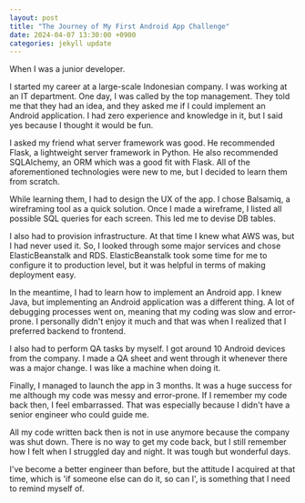 ```yaml
---
layout: post
title: "The Journey of My First Android App Challenge"
date: 2024-04-07 13:30:00 +0900
categories: jekyll update
---
```

When I was a junior developer.

I started my career at a large-scale Indonesian company. I was working at an IT department. One day, I was called by the top management. They told me that they had an idea, and they asked me if I could implement an Android application. I had zero experience and knowledge in it, but I said yes because I thought it would be fun.

I asked my friend what server framework was good. He recommended Flask, a lightweight server framework in Python. He also recommended SQLAlchemy, an ORM which was a good fit with Flask. All of the aforementioned technologies were new to me, but I decided to learn them from scratch.

While learning them, I had to design the UX of the app. I chose Balsamiq, a wireframing tool as a quick solution. Once I made a wireframe, I listed all possible SQL queries for each screen. This led me to devise DB tables.

I also had to provision infrastructure. At that time I knew what AWS was, but I had never used it. So, I looked through some major services and chose ElasticBeanstalk and RDS. ElasticBeanstalk took some time for me to configure it to production level, but it was helpful in terms of making deployment easy.

In the meantime, I had to learn how to implement an Android app. I knew Java, but implementing an Android application was a different thing. A lot of debugging processes went on, meaning that my coding was slow and error-prone. I personally didn't enjoy it much and that was when I realized that I preferred backend to frontend.

I also had to perform QA tasks by myself. I got around 10 Android devices from the company. I made a QA sheet and went through it whenever there was a major change. I was like a machine when doing it.

Finally, I managed to launch the app in 3 months. It was a huge success for me although my code was messy and error-prone. If I remember my code back then, I feel embarrassed. That was especially because I didn't have a senior engineer who could guide me.

All my code written back then is not in use anymore because the company was shut down. There is no way to get my code back, but I still remember how I felt when I struggled day and night. It was tough but wonderful days.

I've become a better engineer than before, but the attitude I acquired at that time, which is 'if someone else can do it, so can I', is something that I need to remind myself of.
